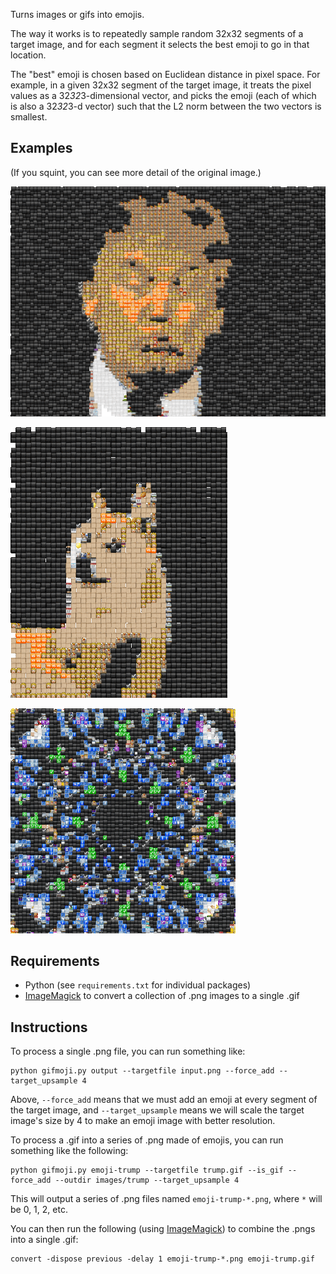 Turns images or gifs into emojis.

The way it works is to repeatedly sample random 32x32 segments of a target image, and for each segment it selects the best emoji to go in that location.

The "best" emoji is chosen based on Euclidean distance in pixel space. For example, in a given 32x32 segment of the target image, it treats the pixel values as a 32*32*3-dimensional vector, and picks the emoji (each of which is also a 32*32*3-d vector) such that the L2 norm between the two vectors is smallest.

## Examples

(If you squint, you can see more detail of the original image.)

![trump](examples/trump.gif)

![doge](examples/doge.gif)

![kaleidoscope](examples/kaleidoscope.gif)

<!--<img src="https://media.giphy.com/media/ZylyPiu6Zhrqy0mhnE/giphy.gif" width="400px"></img><br>
<img src="https://media.giphy.com/media/SGVjSCEAzrgVlslV21/giphy.gif" width="400px"></img><br>
<img src="https://media.giphy.com/media/wHYCPnVLcoRu9hRCbN/giphy.gif" width="400px"></img>-->

## Requirements

- Python (see `requirements.txt` for individual packages)
- [ImageMagick](https://www.imagemagick.org/script/index.php) to convert a collection of .png images to a single .gif

## Instructions

To process a single .png file, you can run something like:

```
python gifmoji.py output --targetfile input.png --force_add --target_upsample 4
```

Above, `--force_add` means that we must add an emoji at every segment of the target image, and `--target_upsample` means we will scale the target image's size by 4 to make an emoji image with better resolution.

To process a .gif into a series of .png made of emojis, you can run something like the following:
```
python gifmoji.py emoji-trump --targetfile trump.gif --is_gif --force_add --outdir images/trump --target_upsample 4
```

This will output a series of .png files named `emoji-trump-*.png`, where `*` will be 0, 1, 2, etc.

You can then run the following (using [ImageMagick](https://www.imagemagick.org/script/index.php)) to combine the .pngs into a single .gif:
```
convert -dispose previous -delay 1 emoji-trump-*.png emoji-trump.gif
```
